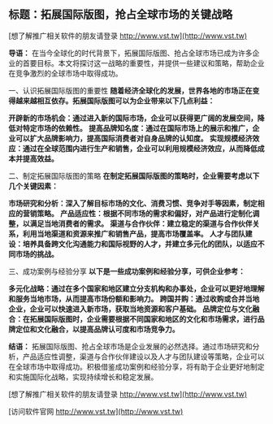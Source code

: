 ## **标题：拓展国际版图，抢占全球市场的关键战略**

[想了解推广相关软件的朋友请登录 http://www.vst.tw](http://www.vst.tw)

**导语：**
在当今全球化的时代背景下，拓展国际版图、抢占全球市场已成为许多企业的首要目标。本文将探讨这一战略的重要性，并提供一些建议和策略，帮助企业在竞争激烈的全球市场中取得成功。

一、认识拓展国际版图的重要性
**随着经济全球化的发展，世界各地的市场正在变得越来越相互依存。拓展国际版图可以为企业带来以下几点利益：**

**开辟新的市场机会：通过进入新的国际市场，企业可以获得更广阔的发展空间，降低对特定市场的依赖性。**
**提高品牌知名度：通过在国际市场上的展示和推广，企业可以扩大品牌影响力，提高国际消费者对自身品牌的认知度。**
**实现规模经济效应：通过在全球范围内进行生产和销售，企业可以利用规模经济效应，从而降低成本并提高效益。**

二、制定拓展国际版图的策略
**在制定拓展国际版图的策略时，企业需要考虑以下几个关键因素：**

**市场研究和分析：深入了解目标市场的文化、消费习惯、竞争对手等因素，制定相应的营销策略。**
**产品适应性：根据不同市场的需求和偏好，对产品进行定制化调整，以满足当地消费者的需求。**
**渠道与合作伙伴：建立稳定的渠道与合作伙伴关系，利用当地渠道和资源来推广和销售产品，提高市场覆盖率。**
**人才与团队建设：培养具备跨文化沟通能力和国际视野的人才，并建立多元化的团队，以适应不同市场的挑战。**

三、成功案例与经验分享
**以下是一些成功案例和经验分享，可供企业参考：**

**多元化战略：通过在多个国家和地区建立分支机构和办事处，企业可以更好地理解和服务当地市场，从而提高市场份额和影响力。**
**跨国并购：通过收购或合并当地企业，企业可以快速进入新市场，获取当地资源和客户基础。**
**品牌定位与文化融合：在拓展国际版图时，企业需要根据不同国家和地区的文化和市场需求，进行品牌定位和文化融合，以提高品牌认可度和市场竞争力。**

**结语：**
拓展国际版图、抢占全球市场是企业发展的必然选择。通过市场研究和分析，产品适应性调整，渠道与合作伙伴建设以及人才与团队建设等策略，企业可以在全球市场中取得成功。积极借鉴成功案例和经验分享，将有助于企业更好地制定和实施国际化战略，实现持续增长和稳定发展。

[想了解推广相关软件的朋友请登录 http://www.vst.tw](http://www.vst.tw)


[访问软件官网 http://www.vst.tw](http://www.vst.tw)

